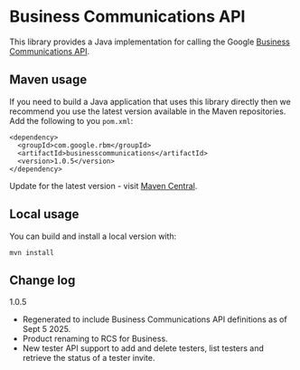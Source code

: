 # Business Communications API

This library provides a Java implementation for calling the Google
[Business Communications API](https://developers.google.com/business-communications/rcs-business-messaging/reference/business-communications/rest).

## Maven usage

If you need to build a Java application that uses this library directly then we
recommend you use the latest version available in the Maven repositories. Add
the following to you `pom.xml`:

```
<dependency>
  <groupId>com.google.rbm</groupId>
  <artifactId>businesscommunications</artifactId>
  <version>1.0.5</version>
</dependency>
```

Update for the latest version - visit
[Maven Central](https://central.sonatype.com/artifact/com.google.rbm/businesscommunications/overview).

## Local usage

You can build and install a local version with:

```
mvn install
```

## Change log

1.0.5

-   Regenerated to include Business Communications API definitions as of Sept
    5 2025.
-   Product renaming to RCS for Business.
-   New tester API support to add and delete testers, list testers and retrieve
    the status of a tester invite.